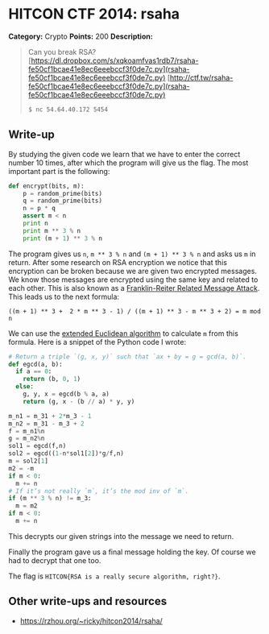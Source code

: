 # HITCON CTF 2014: rsaha

**Category:** Crypto
**Points:** 200
**Description:**

> Can you break RSA?
> [https://dl.dropbox.com/s/xqkoamfvas1rdb7/rsaha-fe50cf1bcae41e8ec6eeebccf3f0de7c.py](rsaha-fe50cf1bcae41e8ec6eeebccf3f0de7c.py)
> [http://ctf.tw/rsaha-fe50cf1bcae41e8ec6eeebccf3f0de7c.py](rsaha-fe50cf1bcae41e8ec6eeebccf3f0de7c.py)
>
> ```bash
> $ nc 54.64.40.172 5454
> ```

## Write-up

By studying the given code we learn that we have to enter the correct number 10 times, after which the program will give us the flag. The most important part is the following:

```py
def encrypt(bits, m):
    p = random_prime(bits)
    q = random_prime(bits)
    n = p * q
    assert m < n
    print n
    print m ** 3 % n
    print (m + 1) ** 3 % n
```

The program gives us `n`, `m ** 3 % n` and `(m + 1) ** 3 % n` and asks us `m` in return. After some research on RSA encryption we notice that this encryption can be broken because we are given two encrypted messages. We know those messages are encrypted using the same key and related to each other. This is also known as a [Franklin-Reiter Related Message Attack](http://en.wikipedia.org/wiki/Coppersmith%27s_Attack#Franklin-Reiter_Related_Message_Attack). This leads us to the next formula:

```
((m + 1) ** 3 +  2 * m ** 3 - 1) / ((m + 1) ** 3 - m ** 3 + 2) = m mod n
```

We can use the [extended Euclidean algorithm](http://en.wikipedia.org/wiki/Extended_Euclidean_algorithm) to calculate `m` from this formula. Here is a snippet of the Python code I wrote:

```py
# Return a triple `(g, x, y)` such that `ax + by = g = gcd(a, b)`.
def egcd(a, b):
  if a == 0:
    return (b, 0, 1)
  else:
    g, y, x = egcd(b % a, a)
    return (g, x - (b // a) * y, y)

m_n1 = m_31 + 2*m_3 - 1
m_n2 = m_31 - m_3 + 2
f = m_n1%n
g = m_n2%n
sol1 = egcd(f,n)
sol2 = egcd((1-n*sol1[2])*g/f,n)
m = sol2[1]
m2 = -m
if m < 0:
  m += n
# If it’s not really `m`, it’s the mod inv of `m`.
if (m ** 3 % n) != m_3:
  m = m2
if m < 0:
  m += n
```

This decrypts our given strings into the message we need to return.

Finally the program gave us a final message holding the key. Of course we had to decrypt that one too.

The flag is `HITCON{RSA is a really secure algorithm, right?}`.

## Other write-ups and resources

* https://rzhou.org/~ricky/hitcon2014/rsaha/
